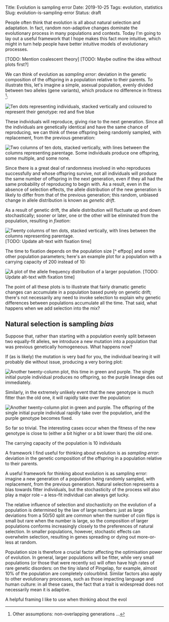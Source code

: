 Title: Evolution is sampling error
Date: 2019-10-25
Tags: evolution, statistics
Slug: evolution-is-sampling-error
Status: draft

People often think that evolution is all about natural selection and adaptation. In fact, random non-adaptive changes dominate the evolutionary process in many populations and contexts. Today I'm going to lay out a useful framework that I hope makes this fact more intuitive, which might in turn help people have better intuitive models of evolutionary processes.

[TODO: Mention coalescent theory]
[TODO: Maybe outline the idea without plots first?]

We can think of evolution as *sampling error*: deviation in the genetic composition of the offspring in a population relative to their parents. To illustrate this, let's imagine a simple, asexual population, evenly divided between two alleles (gene variants), which produce no difference in fitness [^assumptions]:

[^assumptions]: Other assumptions: non-overlapping generations ...

![Ten dots representing individuals, stacked vertically and coloured to represent their genotype: red and five blue]({static}/images/coalescent-0.png)

These individuals will reproduce, giving rise to the next generation. Since all the individuals are genetically identical and have the same chance of reproducing, we can think of these offspring being randomly sampled, with replacement, from the previous generation:

![Two columns of ten dots, stacked vertically, with lines between the columns representing parentage. Some individuals produce one offspring, some multiple, and some none.]({static}/images/coalescent-1.png)

Since there is a great deal of randomness involved in who reproduces successfully and whose offspring survive, not all individuals will produce the same number of offspring in the next generation, even if they all had the same probability of reproducing to begin with. As a result, even in the absence of selection effects, the allele distribution of the new generation is likely to differ from that of the previous generation; this random, unbiased change in allele distribution is known as *genetic drift*.

As a result of genetic drift, the allele distribution will fluctuate up and down stochastically; sooner or later, one or the other will be eliminated from the population, resulting in *fixation*:

![Twenty columns of ten dots, stacked vertically, with lines between the columns representing parentage. ]({static}/images/coalescent-mid.png)
[TODO: Update alt-text with fixation time]

The time to fixation depends on the population size [^ effpop] and some other population parameters; here's an example plot for a population with a carrying capacity of 200 instead of 10:

![A plot of the allele frequency distribution of a larger population.]({static}/images/coalescent-200-neutral.png)
[TODO: Update alt-text with fixation time]

The point of all these plots is to illustrate that fairly dramatic genetic changes can accumulate in a population based purely on genetic drift; there's not necessarily any need to invoke selection to explain why genetic differences between populations accumulate all the time. That said, what happens when we add selection into the mix?

## Natural selection is sampling *bias*

Suppose that, rather than starting with a population evenly split between two equally-fit alleles, we introduce a new mutation into a population that was previous genetically homogeneous. What happens now?

If (as is likely) the mutation is very bad for you, the individual bearing it will probably die without issue, producing a very boring plot:

![Another twenty-column plot, this time in green and purple. The single initial purple individual produces no offspring, so the purple lineage dies out immediately.]({static}/images/coalescent-vdel.png)

Similarly, in the extremely unlikely event that the new genotype is *much* fitter than the old one, it will rapidly take over the population:

![Another twenty-column plot in green and purple. The offspring of the single initial purple individual rapidly take over the population, and the purple genotype becomes fixed.]({static}/images/coalescent-vadv.png)

So far so trivial. The interesting cases occur when the fitness of the new genotype is close to (either a bit higher or a bit lower than) the old one. 


The carrying capacity of the population is 10 individuals

A framework I find useful for thinking about evolution is as *sampling error*: deviation in the genetic composition of the offspring in a population relative to their parents.



A useful framework for thinking about evolution is as sampling error: imagine a new generation of a population being randomly sampled, with replacement, from the previous generation. Natural selection represents a bias towards fitter individuals, but the stochasticity of the process will also play a major role – a less-fit individual can always get lucky.

The relative influence of selection and stochasticity on the evolution of a population is determined by the law of large numbers: just as large deviations from a 50/50 split are common when the number of coin flips is small but rare when the number is large, so the composition of larger populations conforms increasingly closely to the preferences of natural selection. In smaller populations, however, stochastic effects can overwhelm selection, resulting in genes spreading or dying out more-or-less at random.

Population size is therefore a crucial factor affecting the optimisation power of evolution. In general, larger populations will be fitter, while very small populations (or those that were recently so) will often have high rates of rare genetic disorders: on the tiny island of Pingelap, for example, almost 10% of the population are completely colourblind. Similar factors also apply to other evolutionary processes, such as those impacting language and human culture: in all these cases, the fact that a trait is widespread does not necessarily mean it is adaptive.


A helpful framing I like to use when thinking about the evol


